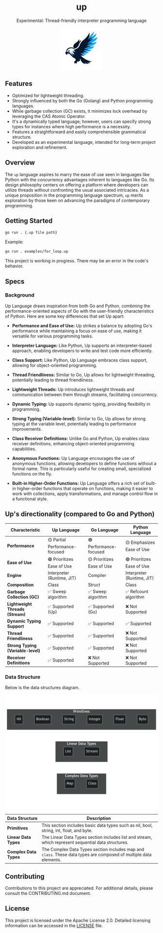 <h1 align="center">up</h1>
<p align="center">Experimental: Thread-friendly interpreter programming language</p>
<p align="center"><img src="./docs/logo.svg" width="140" alt="up" /></p>

## Features

- Optimized for lightweight threading.
- Strongly influenced by both the Go (Golang) and Python programming languages.
- While garbage collection (GC) exists, it minimizes lock overhead by leveraging the CAS Atomic Operator.
- It's a dynamically typed language; however, users can specify strong types for instances where high performance is a necessity.
- Features a straightforward and easily comprehensible grammatical structure.
- Developed as an experimental language, intended for long-term project exploration and refinement.

## Overview

The `up` language aspires to marry the ease of use seen in languages like Python with the concurrency advantages inherent to languages like Go. Its design philosophy centers on offering a platform where developers can utilize threads without confronting the usual associated intricacies. As a unique proposition in the programming language spectrum, `up` merits exploration by those keen on advancing the paradigms of contemporary programming.

## Getting Started

```bash
go run . {.up file path}
```

Example:

```bash
go run . examples/for_loop.up
```

This project is working in progress. There may be an error in the code's behavior.

## Specs

### Background

Up Language draws inspiration from both Go and Python, combining the performance-oriented aspects of Go with the user-friendly characteristics of Python. Here are some key differences that set Up apart:

- **Performance and Ease of Use:** Up strikes a balance by adopting Go's performance while maintaining a focus on ease of use, making it versatile for various programming tasks.

- **Interpreter Language:** Like Python, Up supports an interpreter-based approach, enabling developers to write and test code more efficiently.

- **Class Support:** Like Python, Up Language embraces class support, allowing for object-oriented programming.

- **Thread Friendliness:** Similar to Go, Up allows for lightweight threading, potentially leading to thread friendliness.

- **Lightweight Threads:** Up introduces lightweight threads and communication between them through streams, facilitating concurrency.

- **Dynamic Typing:** Up supports dynamic typing, providing flexibility in programming.

- **Strong Typing (Variable-level):** Similar to Go, Up allows for strong typing at the variable level, potentially leading to performance improvements.

- **Class Receiver Definitions:** Unlike Go and Python, Up enables class receiver definitions, enhancing object-oriented programming capabilities.

- **Anonymous Functions:** Up Language encourages the use of anonymous functions, allowing developers to define functions without a formal name. This is particularly useful for creating small, specialized functions on the fly.

- **Built-in Higher-Order Functions:** Up Language offers a rich set of built-in higher-order functions that operate on functions, making it easier to work with collections, apply transformations, and manage control flow in a functional style.

## Up's directionality (compared to Go and Python)

| Characteristic                     | Up Language                    | Go Language                | Python Language            |
| ---------------------------------- | ------------------------------ | -------------------------- | -------------------------- |
| **Performance**                    | 🟡 Partial Performance-focused | 🟢 Performance-focused     | 🟡 Emphasizes Ease of Use  |
| **Ease of Use**                    | 🟢 Prioritizes Ease of Use     | 🟡 Prioritizes Ease of Use | 🟢 Prioritizes Ease of Use |
| **Engine**                         | Interpreter (Runtime, JIT)     | Compiler                   | Interpreter (Runtime, JIT) |
| **Composition**                    | Class                          | Struct                     | Class                      |
| **Garbage Collection (GC)**        | ✅ Sweep algorithm             | ✅ Sweep algorithm         | ✅ Refcount algorithm      |
| **Lightweight Threads (Stream)**   | ✅ Supported (Up)              | ✅ Supported (Go)          | ❌ Not Supported           |
| **Dynamic Typing Support**         | ✅ Supported                   | ✅ Supported               | ✅ Supported               |
| **Thread Friendliness**            | ✅ Supported                   | ✅ Supported               | ❌ Not Supported           |
| **Strong Typing (Variable-level)** | ✅ Supported                   | ✅ Supported               | ❌ Not Supported           |
| **Receiver Definitions**           | ✅ Supported                   | ❌ Not Supported           | ❌ Not Supported           |

### Data Structure

Below is the data structures diagram.

![Data Structures Diagram](./docs/assets/data_structure.png)

| Data Structure         | Description                                                                                                       |
| ---------------------- | ----------------------------------------------------------------------------------------------------------------- |
| **Primitives**         | This section includes basic data types such as nil, bool, string, int, float, and byte.                           |
| **Linear Data Types**  | The Linear Data Types section includes list and stream, which represent sequential data structures.               |
| **Complex Data Types** | The Complex Data Types section includes map and `class`. These data types are composed of multiple data elements. |

## Contributing

Contributions to this project are appreciated. For additional details, please consult the CONTRIBUTING.md document.

## License

This project is licensed under the Apache License 2.0. Detailed licensing information can be accessed in the [LICENSE](LICENSE) file.
